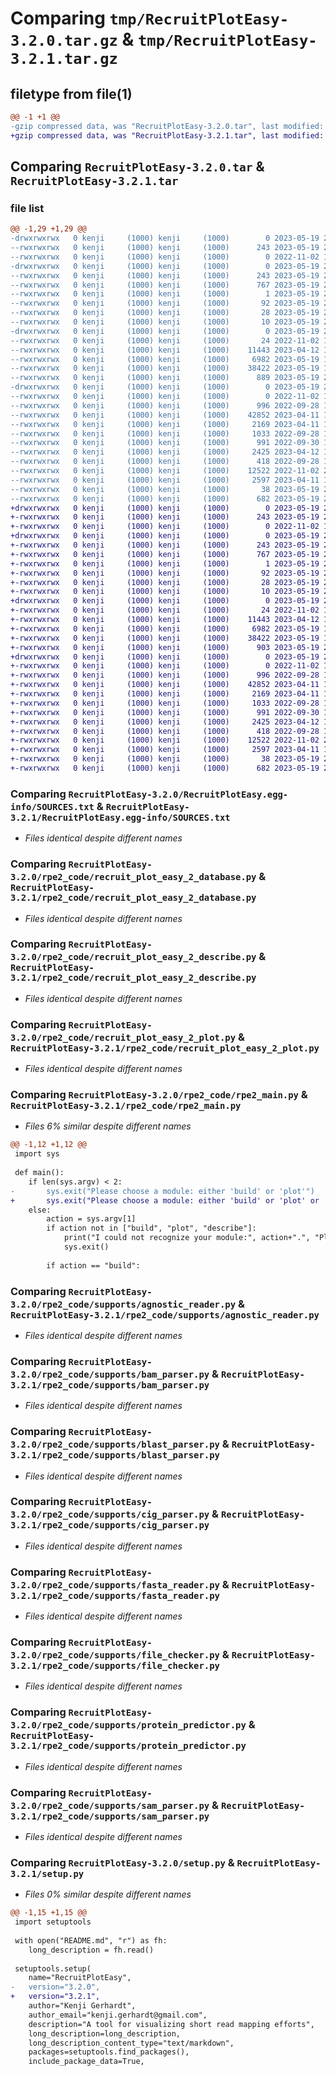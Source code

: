 # Comparing `tmp/RecruitPlotEasy-3.2.0.tar.gz` & `tmp/RecruitPlotEasy-3.2.1.tar.gz`

## filetype from file(1)

```diff
@@ -1 +1 @@
-gzip compressed data, was "RecruitPlotEasy-3.2.0.tar", last modified: Fri May 19 20:02:24 2023, max compression
+gzip compressed data, was "RecruitPlotEasy-3.2.1.tar", last modified: Fri May 19 20:03:41 2023, max compression
```

## Comparing `RecruitPlotEasy-3.2.0.tar` & `RecruitPlotEasy-3.2.1.tar`

### file list

```diff
@@ -1,29 +1,29 @@
-drwxrwxrwx   0 kenji     (1000) kenji     (1000)        0 2023-05-19 20:02:24.443920 RecruitPlotEasy-3.2.0/
--rwxrwxrwx   0 kenji     (1000) kenji     (1000)      243 2023-05-19 20:02:24.442922 RecruitPlotEasy-3.2.0/PKG-INFO
--rwxrwxrwx   0 kenji     (1000) kenji     (1000)        0 2022-11-02 15:17:49.000000 RecruitPlotEasy-3.2.0/README.md
-drwxrwxrwx   0 kenji     (1000) kenji     (1000)        0 2023-05-19 20:02:24.267882 RecruitPlotEasy-3.2.0/RecruitPlotEasy.egg-info/
--rwxrwxrwx   0 kenji     (1000) kenji     (1000)      243 2023-05-19 20:02:23.000000 RecruitPlotEasy-3.2.0/RecruitPlotEasy.egg-info/PKG-INFO
--rwxrwxrwx   0 kenji     (1000) kenji     (1000)      767 2023-05-19 20:02:23.000000 RecruitPlotEasy-3.2.0/RecruitPlotEasy.egg-info/SOURCES.txt
--rwxrwxrwx   0 kenji     (1000) kenji     (1000)        1 2023-05-19 20:02:23.000000 RecruitPlotEasy-3.2.0/RecruitPlotEasy.egg-info/dependency_links.txt
--rwxrwxrwx   0 kenji     (1000) kenji     (1000)       92 2023-05-19 20:02:23.000000 RecruitPlotEasy-3.2.0/RecruitPlotEasy.egg-info/entry_points.txt
--rwxrwxrwx   0 kenji     (1000) kenji     (1000)       28 2023-05-19 20:02:23.000000 RecruitPlotEasy-3.2.0/RecruitPlotEasy.egg-info/requires.txt
--rwxrwxrwx   0 kenji     (1000) kenji     (1000)       10 2023-05-19 20:02:23.000000 RecruitPlotEasy-3.2.0/RecruitPlotEasy.egg-info/top_level.txt
-drwxrwxrwx   0 kenji     (1000) kenji     (1000)        0 2023-05-19 20:02:24.333576 RecruitPlotEasy-3.2.0/rpe2_code/
--rwxrwxrwx   0 kenji     (1000) kenji     (1000)       24 2022-11-02 16:46:51.000000 RecruitPlotEasy-3.2.0/rpe2_code/__init__.py
--rwxrwxrwx   0 kenji     (1000) kenji     (1000)    11443 2023-04-12 17:52:46.000000 RecruitPlotEasy-3.2.0/rpe2_code/recruit_plot_easy_2_database.py
--rwxrwxrwx   0 kenji     (1000) kenji     (1000)     6982 2023-05-19 19:59:39.000000 RecruitPlotEasy-3.2.0/rpe2_code/recruit_plot_easy_2_describe.py
--rwxrwxrwx   0 kenji     (1000) kenji     (1000)    38422 2023-05-19 19:59:26.000000 RecruitPlotEasy-3.2.0/rpe2_code/recruit_plot_easy_2_plot.py
--rwxrwxrwx   0 kenji     (1000) kenji     (1000)      889 2023-05-19 20:00:42.000000 RecruitPlotEasy-3.2.0/rpe2_code/rpe2_main.py
-drwxrwxrwx   0 kenji     (1000) kenji     (1000)        0 2023-05-19 20:02:24.440928 RecruitPlotEasy-3.2.0/rpe2_code/supports/
--rwxrwxrwx   0 kenji     (1000) kenji     (1000)        0 2022-11-02 16:51:28.000000 RecruitPlotEasy-3.2.0/rpe2_code/supports/__init__.py
--rwxrwxrwx   0 kenji     (1000) kenji     (1000)      996 2022-09-28 14:43:48.000000 RecruitPlotEasy-3.2.0/rpe2_code/supports/agnostic_reader.py
--rwxrwxrwx   0 kenji     (1000) kenji     (1000)    42852 2023-04-11 18:28:56.000000 RecruitPlotEasy-3.2.0/rpe2_code/supports/bam_parser.py
--rwxrwxrwx   0 kenji     (1000) kenji     (1000)     2169 2023-04-11 18:27:57.000000 RecruitPlotEasy-3.2.0/rpe2_code/supports/blast_parser.py
--rwxrwxrwx   0 kenji     (1000) kenji     (1000)     1033 2022-09-28 19:11:20.000000 RecruitPlotEasy-3.2.0/rpe2_code/supports/cig_parser.py
--rwxrwxrwx   0 kenji     (1000) kenji     (1000)      991 2022-09-30 16:44:49.000000 RecruitPlotEasy-3.2.0/rpe2_code/supports/fasta_reader.py
--rwxrwxrwx   0 kenji     (1000) kenji     (1000)     2425 2023-04-12 16:58:55.000000 RecruitPlotEasy-3.2.0/rpe2_code/supports/file_checker.py
--rwxrwxrwx   0 kenji     (1000) kenji     (1000)      418 2022-09-28 16:56:11.000000 RecruitPlotEasy-3.2.0/rpe2_code/supports/mdz_parser.py
--rwxrwxrwx   0 kenji     (1000) kenji     (1000)    12522 2022-11-02 20:26:01.000000 RecruitPlotEasy-3.2.0/rpe2_code/supports/protein_predictor.py
--rwxrwxrwx   0 kenji     (1000) kenji     (1000)     2597 2023-04-11 18:30:05.000000 RecruitPlotEasy-3.2.0/rpe2_code/supports/sam_parser.py
--rwxrwxrwx   0 kenji     (1000) kenji     (1000)       38 2023-05-19 20:02:24.443920 RecruitPlotEasy-3.2.0/setup.cfg
--rwxrwxrwx   0 kenji     (1000) kenji     (1000)      682 2023-05-19 20:02:12.000000 RecruitPlotEasy-3.2.0/setup.py
+drwxrwxrwx   0 kenji     (1000) kenji     (1000)        0 2023-05-19 20:03:41.046563 RecruitPlotEasy-3.2.1/
+-rwxrwxrwx   0 kenji     (1000) kenji     (1000)      243 2023-05-19 20:03:41.045149 RecruitPlotEasy-3.2.1/PKG-INFO
+-rwxrwxrwx   0 kenji     (1000) kenji     (1000)        0 2022-11-02 15:17:49.000000 RecruitPlotEasy-3.2.1/README.md
+drwxrwxrwx   0 kenji     (1000) kenji     (1000)        0 2023-05-19 20:03:40.963487 RecruitPlotEasy-3.2.1/RecruitPlotEasy.egg-info/
+-rwxrwxrwx   0 kenji     (1000) kenji     (1000)      243 2023-05-19 20:03:40.000000 RecruitPlotEasy-3.2.1/RecruitPlotEasy.egg-info/PKG-INFO
+-rwxrwxrwx   0 kenji     (1000) kenji     (1000)      767 2023-05-19 20:03:40.000000 RecruitPlotEasy-3.2.1/RecruitPlotEasy.egg-info/SOURCES.txt
+-rwxrwxrwx   0 kenji     (1000) kenji     (1000)        1 2023-05-19 20:03:40.000000 RecruitPlotEasy-3.2.1/RecruitPlotEasy.egg-info/dependency_links.txt
+-rwxrwxrwx   0 kenji     (1000) kenji     (1000)       92 2023-05-19 20:03:40.000000 RecruitPlotEasy-3.2.1/RecruitPlotEasy.egg-info/entry_points.txt
+-rwxrwxrwx   0 kenji     (1000) kenji     (1000)       28 2023-05-19 20:03:40.000000 RecruitPlotEasy-3.2.1/RecruitPlotEasy.egg-info/requires.txt
+-rwxrwxrwx   0 kenji     (1000) kenji     (1000)       10 2023-05-19 20:03:40.000000 RecruitPlotEasy-3.2.1/RecruitPlotEasy.egg-info/top_level.txt
+drwxrwxrwx   0 kenji     (1000) kenji     (1000)        0 2023-05-19 20:03:41.001786 RecruitPlotEasy-3.2.1/rpe2_code/
+-rwxrwxrwx   0 kenji     (1000) kenji     (1000)       24 2022-11-02 16:46:51.000000 RecruitPlotEasy-3.2.1/rpe2_code/__init__.py
+-rwxrwxrwx   0 kenji     (1000) kenji     (1000)    11443 2023-04-12 17:52:46.000000 RecruitPlotEasy-3.2.1/rpe2_code/recruit_plot_easy_2_database.py
+-rwxrwxrwx   0 kenji     (1000) kenji     (1000)     6982 2023-05-19 19:59:39.000000 RecruitPlotEasy-3.2.1/rpe2_code/recruit_plot_easy_2_describe.py
+-rwxrwxrwx   0 kenji     (1000) kenji     (1000)    38422 2023-05-19 19:59:26.000000 RecruitPlotEasy-3.2.1/rpe2_code/recruit_plot_easy_2_plot.py
+-rwxrwxrwx   0 kenji     (1000) kenji     (1000)      903 2023-05-19 20:03:23.000000 RecruitPlotEasy-3.2.1/rpe2_code/rpe2_main.py
+drwxrwxrwx   0 kenji     (1000) kenji     (1000)        0 2023-05-19 20:03:41.043161 RecruitPlotEasy-3.2.1/rpe2_code/supports/
+-rwxrwxrwx   0 kenji     (1000) kenji     (1000)        0 2022-11-02 16:51:28.000000 RecruitPlotEasy-3.2.1/rpe2_code/supports/__init__.py
+-rwxrwxrwx   0 kenji     (1000) kenji     (1000)      996 2022-09-28 14:43:48.000000 RecruitPlotEasy-3.2.1/rpe2_code/supports/agnostic_reader.py
+-rwxrwxrwx   0 kenji     (1000) kenji     (1000)    42852 2023-04-11 18:28:56.000000 RecruitPlotEasy-3.2.1/rpe2_code/supports/bam_parser.py
+-rwxrwxrwx   0 kenji     (1000) kenji     (1000)     2169 2023-04-11 18:27:57.000000 RecruitPlotEasy-3.2.1/rpe2_code/supports/blast_parser.py
+-rwxrwxrwx   0 kenji     (1000) kenji     (1000)     1033 2022-09-28 19:11:20.000000 RecruitPlotEasy-3.2.1/rpe2_code/supports/cig_parser.py
+-rwxrwxrwx   0 kenji     (1000) kenji     (1000)      991 2022-09-30 16:44:49.000000 RecruitPlotEasy-3.2.1/rpe2_code/supports/fasta_reader.py
+-rwxrwxrwx   0 kenji     (1000) kenji     (1000)     2425 2023-04-12 16:58:55.000000 RecruitPlotEasy-3.2.1/rpe2_code/supports/file_checker.py
+-rwxrwxrwx   0 kenji     (1000) kenji     (1000)      418 2022-09-28 16:56:11.000000 RecruitPlotEasy-3.2.1/rpe2_code/supports/mdz_parser.py
+-rwxrwxrwx   0 kenji     (1000) kenji     (1000)    12522 2022-11-02 20:26:01.000000 RecruitPlotEasy-3.2.1/rpe2_code/supports/protein_predictor.py
+-rwxrwxrwx   0 kenji     (1000) kenji     (1000)     2597 2023-04-11 18:30:05.000000 RecruitPlotEasy-3.2.1/rpe2_code/supports/sam_parser.py
+-rwxrwxrwx   0 kenji     (1000) kenji     (1000)       38 2023-05-19 20:03:41.046563 RecruitPlotEasy-3.2.1/setup.cfg
+-rwxrwxrwx   0 kenji     (1000) kenji     (1000)      682 2023-05-19 20:02:54.000000 RecruitPlotEasy-3.2.1/setup.py
```

### Comparing `RecruitPlotEasy-3.2.0/RecruitPlotEasy.egg-info/SOURCES.txt` & `RecruitPlotEasy-3.2.1/RecruitPlotEasy.egg-info/SOURCES.txt`

 * *Files identical despite different names*

### Comparing `RecruitPlotEasy-3.2.0/rpe2_code/recruit_plot_easy_2_database.py` & `RecruitPlotEasy-3.2.1/rpe2_code/recruit_plot_easy_2_database.py`

 * *Files identical despite different names*

### Comparing `RecruitPlotEasy-3.2.0/rpe2_code/recruit_plot_easy_2_describe.py` & `RecruitPlotEasy-3.2.1/rpe2_code/recruit_plot_easy_2_describe.py`

 * *Files identical despite different names*

### Comparing `RecruitPlotEasy-3.2.0/rpe2_code/recruit_plot_easy_2_plot.py` & `RecruitPlotEasy-3.2.1/rpe2_code/recruit_plot_easy_2_plot.py`

 * *Files identical despite different names*

### Comparing `RecruitPlotEasy-3.2.0/rpe2_code/rpe2_main.py` & `RecruitPlotEasy-3.2.1/rpe2_code/rpe2_main.py`

 * *Files 6% similar despite different names*

```diff
@@ -1,12 +1,12 @@
 import sys
 
 def main():
 	if len(sys.argv) < 2:
-		sys.exit("Please choose a module: either 'build' or 'plot'")
+		sys.exit("Please choose a module: either 'build' or 'plot' or 'describe'")
 	else:
 		action = sys.argv[1]
 		if action not in ["build", "plot", "describe"]:
 			print("I could not recognize your module:", action+".", "Please try again.")
 			sys.exit()
 		
 		if action == "build":
```

### Comparing `RecruitPlotEasy-3.2.0/rpe2_code/supports/agnostic_reader.py` & `RecruitPlotEasy-3.2.1/rpe2_code/supports/agnostic_reader.py`

 * *Files identical despite different names*

### Comparing `RecruitPlotEasy-3.2.0/rpe2_code/supports/bam_parser.py` & `RecruitPlotEasy-3.2.1/rpe2_code/supports/bam_parser.py`

 * *Files identical despite different names*

### Comparing `RecruitPlotEasy-3.2.0/rpe2_code/supports/blast_parser.py` & `RecruitPlotEasy-3.2.1/rpe2_code/supports/blast_parser.py`

 * *Files identical despite different names*

### Comparing `RecruitPlotEasy-3.2.0/rpe2_code/supports/cig_parser.py` & `RecruitPlotEasy-3.2.1/rpe2_code/supports/cig_parser.py`

 * *Files identical despite different names*

### Comparing `RecruitPlotEasy-3.2.0/rpe2_code/supports/fasta_reader.py` & `RecruitPlotEasy-3.2.1/rpe2_code/supports/fasta_reader.py`

 * *Files identical despite different names*

### Comparing `RecruitPlotEasy-3.2.0/rpe2_code/supports/file_checker.py` & `RecruitPlotEasy-3.2.1/rpe2_code/supports/file_checker.py`

 * *Files identical despite different names*

### Comparing `RecruitPlotEasy-3.2.0/rpe2_code/supports/protein_predictor.py` & `RecruitPlotEasy-3.2.1/rpe2_code/supports/protein_predictor.py`

 * *Files identical despite different names*

### Comparing `RecruitPlotEasy-3.2.0/rpe2_code/supports/sam_parser.py` & `RecruitPlotEasy-3.2.1/rpe2_code/supports/sam_parser.py`

 * *Files identical despite different names*

### Comparing `RecruitPlotEasy-3.2.0/setup.py` & `RecruitPlotEasy-3.2.1/setup.py`

 * *Files 0% similar despite different names*

```diff
@@ -1,15 +1,15 @@
 import setuptools
 
 with open("README.md", "r") as fh:
 	long_description = fh.read()
 
 setuptools.setup(
 	name="RecruitPlotEasy",
-	version="3.2.0",
+	version="3.2.1",
 	author="Kenji Gerhardt",
 	author_email="kenji.gerhardt@gmail.com",
 	description="A tool for visualizing short read mapping efforts",
 	long_description=long_description,
 	long_description_content_type="text/markdown",
 	packages=setuptools.find_packages(),
 	include_package_data=True,
```

